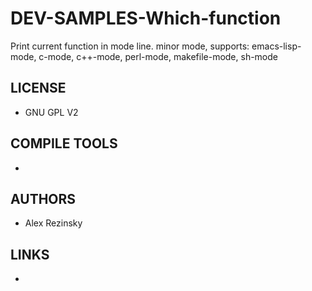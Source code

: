 # DEV-SAMPLES-Which-function
Print current function in mode line. minor mode, supports: emacs-lisp-mode, c-mode, c++-mode, perl-mode, makefile-mode, sh-mode

## LICENSE
* GNU GPL V2

## COMPILE TOOLS
* 
 
## AUTHORS
* Alex Rezinsky

## LINKS
* 
